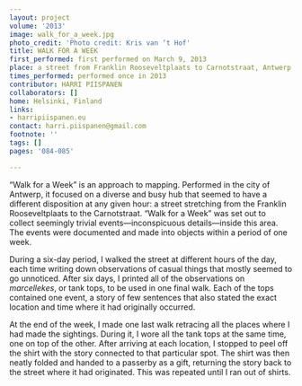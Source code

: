 ```yaml
---
layout: project
volume: '2013'
image: walk_for_a_week.jpg
photo_credit: 'Photo credit: Kris van ‘t Hof'
title: WALK FOR A WEEK
first_performed: first performed on March 9, 2013
place: a street from Franklin Rooseveltplaats to Carnotstraat, Antwerp, Belgium
times_performed: performed once in 2013
contributor: HARRI PIISPANEN
collaborators: []
home: Helsinki, Finland
links:
- harripiispanen.eu
contact: harri.piispanen@gmail.com
footnote: ''
tags: []
pages: '084-085'

---
```


“Walk for a Week” is an approach to mapping. Performed in the city of Antwerp, it focused on a diverse and busy hub that seemed to have a different disposition at any given hour: a street stretching from the Franklin Rooseveltplaats to the Carnotstraat. “Walk for a Week” was set out to collect seemingly trivial events—inconspicuous details—inside this area. The events were documented and made into objects within a period of one week.

During a six-day period, I walked the street at different hours of the day, each time writing down observations of casual things that mostly seemed to go unnoticed. After six days, I printed all of the observations on _marcellekes_, or tank tops, to be used in one final walk. Each of the tops contained one event, a story of few sentences that also stated the exact location and time where it had originally occurred.

At the end of the week, I made one last walk retracing all the places where I had made the sightings. During it, I wore all the tank tops at the same time, one on top of the other. After arriving at each location, I stopped to peel off the shirt with the story connected to that particular spot. The shirt was then neatly folded and handed to a passerby as a gift, returning the story back to the street where it had originated. This was repeated until I ran out of shirts.
